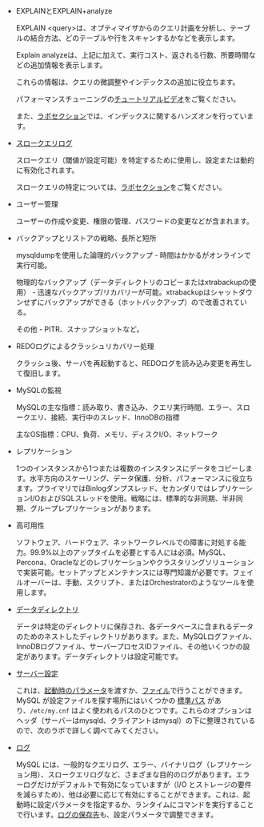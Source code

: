 * EXPLAINとEXPLAIN+analyze

	EXPLAIN &lt;query>は、オプティマイザからのクエリ計画を分析し、テーブルの結合方法、どのテーブルや行をスキャンするかなどを表示します。

	Explain analyzeは、上記に加えて、実行コスト、返される行数、所要時間などの追加情報を表示します。

	これらの情報は、クエリの微調整やインデックスの追加に役立ちます。

	パフォーマンスチューニングの[チュートリアルビデオ](https://www.youtube.com/watch?v=pjRTLPeUOug)をご覧ください。

	また、[ラボセクション](/databases_sql/lab/)では、インデックスに関するハンズオンを行っています。

* [スロークエリログ](https://dev.mysql.com/doc/refman/8.0/ja/slow-query-log.html)

	スロークエリ（閾値が設定可能）を特定するために使用し、設定または動的に有効化されます。

	スロークエリの特定については、[ラボセクション](/databases_sql/lab/)をご覧ください。

* ユーザー管理

	ユーザーの作成や変更、権限の管理、パスワードの変更などが含まれます。



* バックアップとリストアの戦略、長所と短所

	mysqldumpを使用した論理的バックアップ - 時間はかかるがオンラインで実行可能。

	物理的なバックアップ（データディレクトリのコピーまたはxtrabackupの使用） - 迅速なバックアップ/リカバリーが可能。xtrabackupはシャットダウンせずにバックアップができる（ホットバックアップ）ので改善されている。

	その他 - PITR、スナップショットなど。


* REDOログによるクラッシュリカバリー処理

	クラッシュ後、サーバを再起動すると、REDOログを読み込み変更を再生して復旧します。


* MySQLの監視

	MySQLの主な指標：読み取り、書き込み、クエリ実行時間、エラー、スロークエリ、接続、実行中のスレッド、InnoDBの指標

	主なOS指標：CPU、負荷、メモリ、ディスクI/O、ネットワーク


* レプリケーション

    1つのインスタンスから1つまたは複数のインスタンスにデータをコピーします。水平方向のスケーリング、データ保護、分析、パフォーマンスに役立ちます。プライマリではBinlogダンプスレッド、セカンダリではレプリケーションI/OおよびSQLスレッドを使用。戦略には、標準的な非同期、半非同期、グループレプリケーションがあります。

* 高可用性

    ソフトウェア、ハードウェア、ネットワークレベルでの障害に対処する能力。99.9%以上のアップタイムを必要とする人には必須。MySQL、Percona、Oracleなどのレプリケーションやクラスタリングソリューションで実装可能。セットアップとメンテナンスには専門知識が必要です。フェイルオーバーは、手動、スクリプト、またはOrchestratorのようなツールを使用します。

* [データディレクトリ](https://dev.mysql.com/doc/refman/8.0/ja/data-directory.html)

    データは特定のディレクトリに保存され、各データベースに含まれるデータのためのネストしたディレクトリがあります。また、MySQLログファイル、InnoDBログファイル、サーバープロセスIDファイル、その他いくつかの設定があります。データディレクトリは設定可能です。

* [サーバー設定](https://dev.mysql.com/doc/refman/8.0/ja/server-configuration.html)

    これは、[起動時のパラメータ](https://dev.mysql.com/doc/refman/8.0/ja/server-options.html)を渡すか、[ファイル](https://dev.mysql.com/doc/refman/8.0/en/option-files.html)で行うことができます。MySQL が設定ファイルを探す場所にはいくつかの [標準パス](https://dev.mysql.com/doc/refman/8.0/en/option-files.html#option-file-order) があり、`/etc/my.cnf` はよく使われるパスのひとつです。これらのオプションはヘッダ（サーバーはmysqld、クライアントはmysql）の下に整理されているので、次のラボで詳しく調べてみてください。

* [ログ](https://dev.mysql.com/doc/refman/8.0/ja/server-logs.html)

    MySQL には、一般的なクエリログ、エラー、バイナリログ（レプリケーション用）、スロークエリログなど、さまざまな目的のログがあります。エラーログだけがデフォルトで有効になっていますが（I/O とストレージの要件を減らすため）、他は必要に応じて有効にすることができます。これは、起動時に設定パラメータを指定するか、ランタイムにコマンドを実行することで行います。[ログの保存先](https://dev.mysql.com/doc/refman/5.7/en/log-destinations.html)も、設定パラメータで調整できます。
